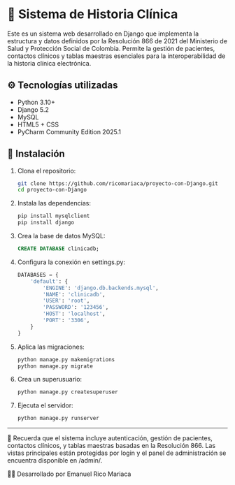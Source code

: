 # 🏥 Sistema de Historia Clínica

Este es un sistema web desarrollado en Django que implementa la estructura y datos definidos por la Resolución 866 de 2021 del Ministerio de Salud y Protección Social de Colombia. Permite la gestión de pacientes, contactos clínicos y tablas maestras esenciales para la interoperabilidad de la historia clínica electrónica.

## ⚙️ Tecnologías utilizadas

- Python 3.10+
- Django 5.2
- MySQL
- HTML5 + CSS
- PyCharm Community Edition 2025.1

## 🚀 Instalación

1. Clona el repositorio:

   ```bash
   git clone https://github.com/ricomariaca/proyecto-con-Django.git
   cd proyecto-con-Django
   ```

2. Instala las dependencias:

   ```bash
   pip install mysqlclient
   pip install django


   ```

3. Crea la base de datos MySQL:

   ```sql
   CREATE DATABASE clinicadb;
   ```

4. Configura la conexión en settings.py:

   ```python
   DATABASES = {
       'default': {
           'ENGINE': 'django.db.backends.mysql',
           'NAME': 'clinicadb',
           'USER': 'root',
           'PASSWORD': '123456',
           'HOST': 'localhost',
           'PORT': '3306',
       }
   }
   ```

5. Aplica las migraciones:

   ```bash
   python manage.py makemigrations
   python manage.py migrate
   ```

6. Crea un superusuario:

   ```bash
   python manage.py createsuperuser
   ```

7. Ejecuta el servidor:

   ```bash
   python manage.py runserver
   ```

---

📌 Recuerda que el sistema incluye autenticación, gestión de pacientes, contactos clínicos, y tablas maestras basadas en la Resolución 866. Las vistas principales están protegidas por login y el panel de administración se encuentra disponible en /admin/.

👨‍⚕️ Desarrollado por Emanuel Rico Mariaca 
